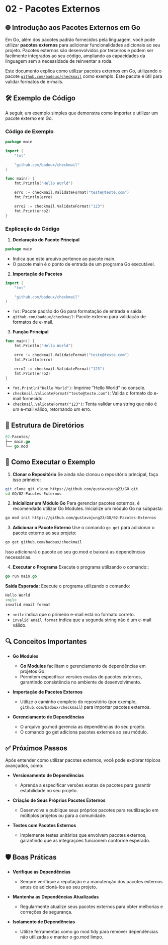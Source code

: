 # 02 - Pacotes Externos

## 🌐 Introdução aos Pacotes Externos em Go

Em Go, além dos pacotes padrão fornecidos pela linguagem, você pode utilizar **pacotes externos** para adicionar funcionalidades adicionais ao seu projeto. Pacotes externos são desenvolvidos por terceiros e podem ser facilmente integrados ao seu código, ampliando as capacidades da linguagem sem a necessidade de reinventar a roda.

Este documento explica como utilizar pacotes externos em Go, utilizando o pacote [`github.com/badoux/checkmail`](https://github.com/badoux/checkmail) como exemplo. Este pacote é útil para validar formatos de e-mails.

## 🛠 Exemplo de Código

A seguir, um exemplo simples que demonstra como importar e utilizar um pacote externo em Go.

### Código de Exemplo

```go
package main

import (
	"fmt"

	"github.com/badoux/checkmail"
)

func main() {
	fmt.Println("Hello World")

	erro := checkmail.ValidateFormat("teste@teste.com")
	fmt.Println(erro)

	erro2 := checkmail.ValidateFormat("123")
	fmt.Print(erro2)
}
```

### Explicação do Código
1. **Declaração do Pacote Principal**
```go
package main
```
- Indica que este arquivo pertence ao pacote main.
- O pacote main é o ponto de entrada de um programa Go executável.

2. **Importação de Pacotes**
```go
import (
	"fmt"

	"github.com/badoux/checkmail"
)
```
- `fmt`: Pacote padrão do Go para formatação de entrada e saída.
- `github.com/badoux/checkmail`: Pacote externo para validação de formatos de e-mail.

3. **Função Principal**
```go
func main() {
	fmt.Println("Hello World")

	erro := checkmail.ValidateFormat("teste@teste.com")
	fmt.Println(erro)

	erro2 := checkmail.ValidateFormat("123")
	fmt.Print(erro2)
}
```
- `fmt.Println("Hello World")`: Imprime "Hello World" no console.
- `checkmail.ValidateFormat("teste@teste.com")`: Valida o formato do e-mail fornecido.
- `checkmail.ValidateFormat("123")`: Tenta validar uma string que não é um e-mail válido, retornando um erro.

## 📁 Estrutura de Diretórios
```go
02-Pacotes/
├── main.go
└── go.mod
```

## 🚀 Como Executar o Exemplo
1. **Clonar o Repositório**
Se ainda não clonou o repositório principal, faça isso primeiro:
```bash
git clone git clone https://github.com/gustavojung23/GO.git
cd GO/02-Pacotes-Externos
```

2. **Inicializar um Módulo Go**
Para gerenciar pacotes externos, é recomendado utilizar Go Modules. Inicialize um módulo Go na subpasta:
```bash
go mod init https://github.com/gustavojung23/GO/02-Pacotes-Externos
```

3. **Adicionar o Pacote Externo**
Use o comando `go get` para adicionar o pacote externo ao seu projeto:
```bash
go get github.com/badoux/checkmail
```
Isso adicionará o pacote ao seu go.mod e baixará as dependências necessárias.

4. **Executar o Programa**
Execute o programa utilizando o comando::
```go
go run main.go
```
**Saída Esperada:**
Execute o programa utilizando o comando:
```go
Hello World
<nil>
invalid email format
```

- `<nil>` indica que o primeiro e-mail está no formato correto.
- `invalid email format` indica que a segunda string não é um e-mail válido.

## 🔍 Conceitos Importantes
- **Go Modules**
    - **Go Modules** facilitam o gerenciamento de dependências em projetos Go.
    - Permitem especificar versões exatas de pacotes externos, garantindo consistência no ambiente de desenvolvimento.

- **Importação de Pacotes Externos**
    - Utilize o caminho completo do repositório (por exemplo, `github.com/badoux/checkmail`) para importar pacotes externos.

- **Gerenciamento de Dependências**
    - O arquivo go.mod gerencia as dependências do seu projeto.
    - O comando go get adiciona pacotes externos ao seu módulo.

## ✅ Próximos Passos
Após entender como utilizar pacotes externos, você pode explorar tópicos avançados, como:

- **Versionamento de Dependências**
    - Aprenda a especificar versões exatas de pacotes para garantir estabilidade no seu projeto.

- **Criação de Seus Próprios Pacotes Externos**
    - Desenvolva e publique seus próprios pacotes para reutilização em múltiplos projetos ou para a comunidade.

- **Testes com Pacotes Externos**
    - Implemente testes unitários que envolvem pacotes externos, garantindo que as integrações funcionem conforme esperado.

## 🛡 Boas Práticas
- **Verifique as Dependências**
    - Sempre verifique a reputação e a manutenção dos pacotes externos antes de adicioná-los ao seu projeto.

- **Mantenha as Dependências Atualizadas**
    - Regularmente atualize seus pacotes externos para obter melhorias e correções de segurança.

- **Isolamento de Dependências**
    - Utilize ferramentas como go mod tidy para remover dependências não utilizadas e manter o go.mod limpo.
